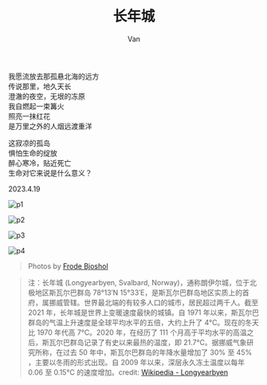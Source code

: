 ﻿---
layout: post
title: 长年城
author: Van
category: poem
---

我愿流放去那孤悬北海的远方  
传说那里，地久天长  
澄澈的夜空，无垠的冻原  
我自燃起一束篝火  
照亮一抹红花  
是万里之外的人烟远渡重洋  
  
这寂凉的孤岛  
惧怕生命的绽放  
醉心寒冷，贴近死亡  
生命对它来说是什么意义？  
   
2023.4.19   
  
![p1](/assets/longyearbyen/1.jpg)
  
![p2](/assets/longyearbyen/2.jpg)
  
![p3](/assets/longyearbyen/3.jpg)
  
![p4](/assets/longyearbyen/4.jpg)
  
>Photos by [Frode Bjoshol](https://www.flickr.com/people/23391210@N06)
  
>注：长年城 (Longyearbyen, Svalbard, Norway)，通称朗伊尔城，位于北极地区斯瓦尔巴群岛 78°13′N  15°33′E，是斯瓦尔巴群岛地区实质上的首府，属挪威管辖。世界最北端的有较多人口的城市，居民超过两千人。截至 2021 年，长年城是世界上变暖速度最快的城镇。自 1971 年以来，斯瓦尔巴群岛的气温上升速度是全球平均水平的五倍，大约上升了 4°C。现在的冬天比 1970 年代高 7°C。2020 年，在经历了 111 个月高于平均水平的高温之后，斯瓦尔巴群岛记录了有史以来最热的温度，即 21.7°C。据挪威气象研究所称，在过去 50 年中，斯瓦尔巴群岛的年降水量增加了 30% 至 45% ，主要以冬雨的形式出现。自 2009 年以来，深层永久冻土温度以每年 0.06 至 0.15°C 的速度增加。credit: [Wikipedia - Longyearbyen](https://en.wikipedia.org/wiki/Longyearbyen) 

